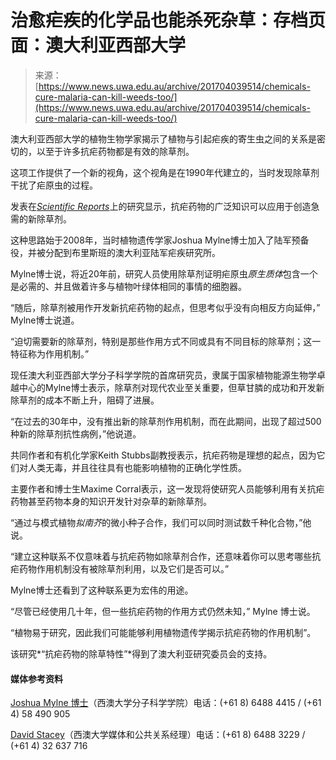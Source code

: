 <!--yml

类别：未分类

日期：2024-05-27 15:09:59

-->

# 治愈疟疾的化学品也能杀死杂草：存档页面：澳大利亚西部大学

> 来源：[https://www.news.uwa.edu.au/archive/201704039514/chemicals-cure-malaria-can-kill-weeds-too/](https://www.news.uwa.edu.au/archive/201704039514/chemicals-cure-malaria-can-kill-weeds-too/)

澳大利亚西部大学的植物生物学家揭示了植物与引起疟疾的寄生虫之间的关系是密切的，以至于许多抗疟药物都是有效的除草剂。

这项工作提供了一个新的视角，这个视角是在1990年代建立的，当时发现除草剂干扰了疟原虫的过程。

发表在[*Scientific Reports*](https://www.nature.com/articles/srep45871)上的研究显示，抗疟药物的广泛知识可以应用于创造急需的新除草剂。

这种思路始于2008年，当时植物遗传学家Joshua Mylne博士加入了陆军预备役，并被分配到布里斯班的澳大利亚陆军疟疾研究所。

Mylne博士说，将近20年前，研究人员使用除草剂证明疟原虫*原生质体*包含一个是必需的、并且做着许多与植物叶绿体相同的事情的细胞器。

“随后，除草剂被用作开发新抗疟药物的起点，但思考似乎没有向相反方向延伸，” Mylne博士说道。

“迫切需要新的除草剂，特别是那些作用方式不同或具有不同目标的除草剂；这一特征称为作用机制。”

现任澳大利亚西部大学分子科学学院的首席研究员，隶属于国家植物能源生物学卓越中心的Mylne博士表示，除草剂对现代农业至关重要，但草甘膦的成功和开发新除草剂的成本不断上升，阻碍了进展。

“在过去的30年中，没有推出新的除草剂作用机制，而在此期间，出现了超过500种新的除草剂抗性病例，”他说道。

共同作者和有机化学家Keith Stubbs副教授表示，抗疟药物是理想的起点，因为它们对人类无毒，并且往往具有也能影响植物的正确化学性质。

主要作者和博士生Maxime Corral表示，这一发现将使研究人员能够利用有关抗疟药物甚至药物本身的知识开发针对杂草的新除草剂。

“通过与模式植物*拟南芥*的微小种子合作，我们可以同时测试数千种化合物，”他说。

“建立这种联系不仅意味着与抗疟药物如除草剂合作，还意味着你可以思考哪些抗疟药物作用机制没有被除草剂利用，以及它们是否可以。”

Mylne博士还看到了这种联系更为宏伟的用途。

“尽管已经使用几十年，但一些抗疟药物的作用方式仍然未知，” Mylne 博士说。

“植物易于研究，因此我们可能能够利用植物遗传学揭示抗疟药物的作用机制”。

该研究*“抗疟药物的除草特性”*得到了澳大利亚研究委员会的支持。

#### 媒体参考资料

[Joshua Mylne 博士](https://www.uwa.edu.au/people/joshua.mylne)（西澳大学分子科学学院）电话：(+61 8) 6488 4415 / (+61 4) 58 490 905

[David Stacey](https://www.uwa.edu.au/people/david.stacey)（西澳大学媒体和公共关系经理）电话：(+61 8) 6488 3229 / (+61 4) 32 637 716
